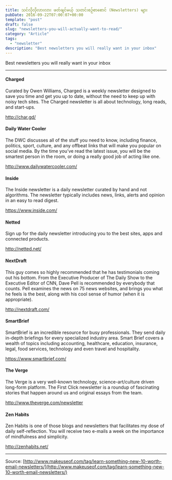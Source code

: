 ```yaml
---
title: သင်လိုလိုလားလား ဖတ်ချင်မယ့် သတင်းစဉ်စာစောင် (Newsletters) များ
pubDate: 2016-09-22T07:00:07+00:00
template: "post"
draft: false
slug: "newsletters-you-will-actually-want-to-read/"
category: "Article"
tags:
  - "newsletter"
description: "Best newsletters you will really want in your inbox"
---
```


Best newsletters you will really want in your inbox

---

#### Charged

Curated by Owen Williams, Charged is a weekly newsletter designed to save you time and get you up to date, without the need to keep up with noisy tech sites. The Charged newsletter is all about technology, long reads, and start-ups.

<http://char.gd/>

#### Daily Water Cooler

The DWC discusses all of the stuff you need to know, including finance, politics, sport, culture, and any offbeat links that will make you popular on social media. By the time you’ve read the latest issue, you will be the smartest person in the room, or doing a really good job of acting like one.

<http://www.dailywatercooler.com/>

#### Inside

The Inside newsletter is a daily newsletter curated by hand and not algorithms. The newsletter typically includes news, links, alerts and opinion in an easy to read digest.

<https://www.inside.com/>

#### Netted

Sign up for the daily newsletter introducing you to the best sites, apps and connected products.

<http://netted.net/>

#### NextDraft

This guy comes so highly recommended that he has testimonials coming out his bottom. From the Executive Producer of The Daily Show to the Executive Editor of CNN, Dave Pell is recommended by everybody that counts. Pell examines the news on 75 news websites, and brings you what he feels is the best, along with his cool sense of humor (when it is appropriate).

<http://nextdraft.com/>

#### SmartBrief

SmartBrief is an incredible resource for busy professionals. They send daily in-depth briefings for every specialized industry area. Smart Brief covers a wealth of topics including accounting, healthcare, education, insurance, legal, food services, technology and even travel and hospitality.

<https://www.smartbrief.com/>

#### The Verge

The Verge is a very well-known technology, science-art/culture driven long-form platform. The First Click newsletter is a roundup of fascinating stories that happen around us and original essays from the team.

<http://www.theverge.com/newsletter>

#### Zen Habits

Zen Habits is one of those blogs and newsletters that facilitates my dose of daily self-reflection. You will receive two e-mails a week on the importance of mindfulness and simplicity.

<http://zenhabits.net/>

---

Source: [http://www.makeuseof.com/tag/learn-something-new-10-worth-email-newsletters/](http://www.makeuseof.com/tag/learn-something-new-10-worth-email-newsletters/)

